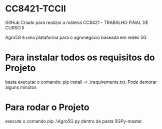 # CC8421-TCCII
GitHub Criado para realizar a máteria CC8421 - TRABALHO FINAL DE CURSO II 
 
Agro5G é uma plataforma para o agronegócio baseada em redes 5G 
 
# Para instalar todos os requisitos do Projeto
basta executar o comando: pip install -r .\requirements.txt. Pode demorar alguns minutos

# Para rodar o Projeto
execute o comando pip .\Agro5G.py dentro da pasta 5GPy-master. 
